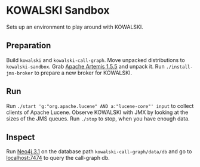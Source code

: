 # KOWALSKI Sandbox

Sets up an environment to play around with KOWALSKI.

## Preparation

Build `kowalski` and `kowalski-call-graph`.
Move unpacked distributions to `kowalski-sandbox`.
Grab [Apache Artemis 1.5.5](https://activemq.apache.org/artemis/download.html) and unpack it.
Run `./install-jms-broker` to prepare a new broker for KOWALSKI.

## Run

Run `./start 'g:"org.apache.lucene" AND a:"lucene-core"' input` to collect clients of Apache Lucene.
Observe KOWALSKI with JMX by looking at the sizes of the JMS queues.
Run `./stop` to stop, when you have enough data.

## Inspect

Run [Neo4j 3.1](https://neo4j.com/download/other-releases/) on the database path `kowalski-call-graph/data/db` and go to [localhost:7474](localhost:7474) to query the call-graph db.
